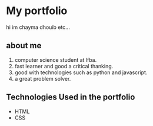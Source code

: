 # My portfolio 

hi im chayma dhouib etc...

## about me

1. computer science student at lfba.
2. fast learner and good a critical thanking.
3. good with technologies such as python and javascript.
4. a great problem solver.

## Technologies Used in the portfolio 

- HTML
- CSS
